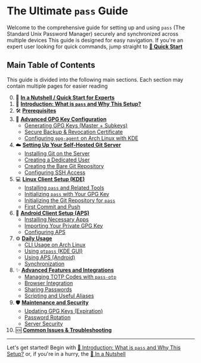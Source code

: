 # The Ultimate `pass` Guide
Welcome to the comprehensive guide for setting up and using `pass` (The Standard Unix Password Manager) securely and synchronized across multiple devices
This guide is designed for easy navigation. If you're an expert user looking for quick commands, jump straight to [**🚀 Quick Start**](./00_In-A-Nutshell.md)

## Main Table of Contents
This guide is divided into the following main sections. Each section may contain multiple pages for easier reading

0.  🚀 **[In a Nutshell / Quick Start for Experts](./00_In-A-Nutshell.md)**
1.  🤔 **[Introduction: What is `pass` and Why This Setup?](./01_Introduction_and_Why.md)**
2.  🛠️ **[Prerequisites](./02_Prerequisites.md)**
3.  🔑 **[Advanced GPG Key Configuration](./03_GPG_Setup/README.md)**
    *   [Generating GPG Keys (Master + Subkeys)](./03_GPG_Setup/3.1_Generating_Keys.md)
    *   [Secure Backup & Revocation Certificate](./03_GPG_Setup/3.2_Backup_and_Revocation.md)
    *   [Configuring `gpg-agent` on Arch Linux with KDE](./03_GPG_Setup/3.3_GPG_Agent_KDE.md)
4.  ☁️ **[Setting Up Your Self-Hosted Git Server](./04_Server_Git_Setup/README.md)**
    *   [Installing Git on the Server](./04_Server_Git_Setup/4.1_Installing_Git.md)
    *   [Creating a Dedicated User](./04_Server_Git_Setup/4.2_Dedicated_User.md)
    *   [Creating the Bare Git Repository](./04_Server_Git_Setup/4.3_Bare_Repository.md)
    *   [Configuring SSH Access](./04_Server_Git_Setup/4.4_SSH_Access.md)
5.  💻 **[Linux Client Setup (KDE)](./05_Arch_Linux_Client_Setup/README.md)**
    *   [Installing `pass` and Related Tools](./05_Arch_Linux_Client_Setup/5.1_Installing_Pass.md)
    *   [Initializing `pass` with Your GPG Key](./05_Arch_Linux_Client_Setup/5.2_Initializing_Pass_GPG.md)
    *   [Initializing the Git Repository for `pass`](./05_Arch_Linux_Client_Setup/5.3_Initializing_Git_Repo.md)
    *   [First Commit and Push](./05_Arch_Linux_Client_Setup/5.4_First_Commit_Push.md)
6.  📱 **[Android Client Setup (APS)](./06_Android_Client_Setup/README.md)**
    *   [Installing Necessary Apps](./06_Android_Client_Setup/6.1_Installing_Apps.md)
    *   [Importing Your Private GPG Key](./06_Android_Client_Setup/6.2_Importing_GPG_Key.md)
    *   [Configuring APS](./06_Android_Client_Setup/6.3_Configuring_APS.md)
7.  ⚙️ **[Daily Usage](./07_Daily_Usage/README.md)**
    *   [CLI Usage on Arch Linux](./07_Daily_Usage/7.1_CLI_Usage_Arch.md)
    *   [Using `qtpass` (KDE GUI)](./07_Daily_Usage/7.2_QtPass_KDE.md)
    *   [Using APS (Android)](./07_Daily_Usage/7.3_APS_Usage_Android.md)
    *   [Synchronization](./07_Daily_Usage/7.4_Synchronization.md)
8.  ✨ **[Advanced Features and Integrations](./08_Advanced_Features/README.md)**
    *   [Managing TOTP Codes with `pass-otp`](./08_Advanced_Features/8.1_Pass_OTP.md)
    *   [Browser Integration](./08_Advanced_Features/8.2_Browser_Integration.md)
    *   [Sharing Passwords](./08_Advanced_Features/8.3_Sharing_Passwords.md)
    *   [Scripting and Useful Aliases](./08_Advanced_Features/8.4_Scripting_Alias.md)
9. 🛡️ **[Maintenance and Security](./09_Maintenance_Security/README.md)**
    *   [Updating GPG Keys (Expiration)](./09_Maintenance_Security/9.1_GPG_Key_Updates.md)
    *   [Password Rotation](./09_Maintenance_Security/9.2_Password_Rotation.md)
    *   [Server Security](./09_Maintenance_Security/9.3_Server_Security.md)
10. 🆘 **[Common Issues & Troubleshooting](./10_Troubleshooting.md)**

---
Let's get started! Begin with [🤔 Introduction: What is `pass` and Why This Setup?](./01_Introduction_and_Why.md) or, if you're in a hurry, the [🚀 In a Nutshell](./00_In-A-Nutshell.md)
